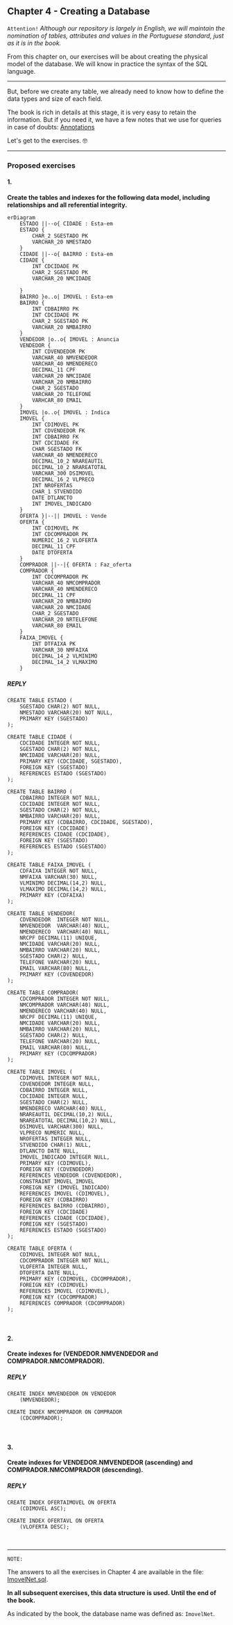 ## Chapter 4 - Creating a Database

`Attention!` 
*Although our repository is largely in English, we will maintain the nomination of tables, attributes and values in the Portuguese standard, just as it is in the book.*

From this chapter on, our exercises will be about creating the physical model of the database. We will know in practice the syntax of the SQL language.

---

But, before we create any table, we already need to know how to define the data types and size of each field.

The book is rich in details at this stage, it is very easy to retain the information. But if you need it, we have a few notes that we use for queries in case of doubts: [Annotations](../pages/Annotations.md)

Let's get to the exercises. :nerd_face:

---

### Proposed exercises

#### 1.
**Create the tables and indexes for the following data model, including relationships and all referential integrity.**

```mermaid
erDiagram
    ESTADO ||--o{ CIDADE : Esta-em
    ESTADO {
        CHAR_2 SGESTADO PK
        VARCHAR_20 NMESTADO
    }
    CIDADE ||--o{ BAIRRO : Esta-em
    CIDADE {
        INT CDCIDADE PK
        CHAR_2 SGESTADO PK
        VARCHAR_20 NMCIDADE

    }
    BAIRRO }o..o| IMOVEL : Esta-em
    BAIRRO {
        INT CDBAIRRO PK
        INT CDCIDADE PK
        CHAR_2 SGESTADO PK
        VARCHAR_20 NMBAIRRO
    }
    VENDEDOR |o..o{ IMOVEL : Anuncia
    VENDEDOR {
        INT CDVENDEDOR PK
        VARCHAR_40 NMVENDEDOR
        VARCHAR_40 NMENDERECO
        DECIMAL_11 CPF
        VARCHAR_20 NMCIDADE
        VARCHAR_20 NMBAIRRO
        CHAR_2 SGESTADO
        VARCHAR_20 TELEFONE
        VARHCAR_80 EMAIL
    }
    IMOVEL |o..o{ IMOVEL : Indica
    IMOVEL {
        INT CDIMOVEL PK
        INT CDVENDEDOR FK
        INT CDBAIRRO FK
        INT CDCIDADE FK
        CHAR SGESTADO FK
        VARCHAR_40 NMENDERECO
        DECIMAL_10_2 NRAREAUTIL
        DECIMAL_10_2 NRAREATOTAL
        VARCHAR_300 DSIMOVEL
        DECIMAL_16_2 VLPRECO
        INT NROFERTAS
        CHAR_1 STVENDIDO
        DATE DTLANCTO
        INT IMOVEL_INDICADO
    }
    OFERTA }|--|| IMOVEL : Vende
    OFERTA {
        INT CDIMOVEL PK
        INT CDCOMPRADOR PK
        NUMERIC_16_2 VLOFERTA
        DECIMAL_11 CPF
        DATE DTOFERTA
    }
    COMPRADOR ||--|{ OFERTA : Faz_oferta
    COMPRADOR {
        INT CDCOMPRADOR PK
        VARCHAR_40 NMCOMPRADOR
        VARCHAR_40 NMENDERECO
        DECIMAL_11 CPF
        VARCHAR_20 NMBAIRRO
        VARCHAR_20 NMCIDADE
        CHAR_2 SGESTADO
        VARCHAR_20 NRTELEFONE
        VARCHAR_80 EMAIL
    }
    FAIXA_IMOVEL {
        INT DTFAIXA PK
        VARCHAR_30 NMFAIXA
        DECIMAL_14_2 VLMINIMO
        DECIMAL_14_2 VLMAXIMO
    }

```

##### REPLY
```
CREATE TABLE ESTADO (
    SGESTADO CHAR(2) NOT NULL,
    NMESTADO VARCHAR(20) NOT NULL,
    PRIMARY KEY (SGESTADO)
);

CREATE TABLE CIDADE (
    CDCIDADE INTEGER NOT NULL,
    SGESTADO CHAR(2) NOT NULL,
    NMCIDADE VARCHAR(20) NULL,
    PRIMARY KEY (CDCIDADE, SGESTADO),
    FOREIGN KEY (SGESTADO)
    REFERENCES ESTADO (SGESTADO)
);

CREATE TABLE BAIRRO (
    CDBAIRRO INTEGER NOT NULL,
    CDCIDADE INTEGER NOT NULL,
    SGESTADO CHAR(2) NOT NULL,
    NMBAIRRO VARCHAR(20) NULL,
    PRIMARY KEY (CDBAIRRO, CDCIDADE, SGESTADO),
    FOREIGN KEY (CDCIDADE)
    REFERENCES CIDADE (CDCIDADE),
    FOREIGN KEY (SGESTADO)
    REFERENCES ESTADO (SGESTADO)
);

CREATE TABLE FAIXA_IMOVEL (
    CDFAIXA INTEGER NOT NULL,
    NMFAIXA VARCHAR(30) NULL,
    VLMINIMO DECIMAL(14,2) NULL,
    VLMAXIMO DECIMAL(14,2) NULL,
    PRIMARY KEY (CDFAIXA)
);

CREATE TABLE VENDEDOR(
    CDVENDEDOR  INTEGER NOT NULL,
    NMVENDEDOR  VARCHAR(40) NULL,
    NMENDERECO  VARCHAR(40) NULL,
    NRCPF DECIMAL(11) UNIQUE,
    NMCIDADE VARCHAR(20) NULL,
    NMBAIRRO VARCHAR(20) NULL,
    SGESTADO CHAR(2) NULL,
    TELEFONE VARCHAR(20) NULL,
    EMAIL VARCHAR(80) NULL,
    PRIMARY KEY (CDVENDEDOR)
);

CREATE TABLE COMPRADOR(
    CDCOMPRADOR INTEGER NOT NULL,
    NMCOMPRADOR VARCHAR(40) NULL,
    NMENDERECO VARCHAR(40) NULL,
    NRCPF DECIMAL(11) UNIQUE,
    NMCIDADE VARCHAR(20) NULL,
    NMBAIRRO VARCHAR(20) NULL,
    SGESTADO CHAR(2) NULL,
    TELEFONE VARCHAR(20) NULL,
    EMAIL VARCHAR(80) NULL,
    PRIMARY KEY (CDCOMPRADOR)
);

CREATE TABLE IMOVEL (
    CDIMOVEL INTEGER NOT NULL,
    CDVENDEDOR INTEGER NULL,
    CDBAIRRO INTEGER NULL,
    CDCIDADE INTEGER NULL,
    SGESTADO CHAR(2) NULL,
    NMENDERECO VARCHAR(40) NULL,
    NRAREAUTIL DECIMAL(10,2) NULL,
    NRAREATOTAL DECIMAL(10,2) NULL,
    DSIMOVEL VARCHAR(300) NULL,
    VLPRECO NUMERIC NULL,
    NROFERTAS INTEGER NULL,
    STVENDIDO CHAR(1) NULL,
    DTLANCTO DATE NULL,
    IMOVEL_INDICADO INTEGER NULL,
    PRIMARY KEY (CDIMOVEL),
    FOREIGN KEY (CDVENDEDOR)
    REFERENCES VENDEDOR (CDVENDEDOR),
    CONSTRAINT IMOVEL_IMOVEL
    FOREIGN KEY (IMOVEL_INDICADO)
    REFERENCES IMOVEL (CDIMOVEL),
    FOREIGN KEY (CDBAIRRO)
    REFERENCES BAIRRO (CDBAIRRO),
    FOREIGN KEY (CDCIDADE)
    REFERENCES CIDADE (CDCIDADE),
    FOREIGN KEY (SGESTADO)
    REFERENCES ESTADO (SGESTADO)
);

CREATE TABLE OFERTA (
    CDIMOVEL INTEGER NOT NULL,
    CDCOMPRADOR INTEGER NOT NULL,
    VLOFERTA INTEGER NULL,
    DTOFERTA DATE NULL,
    PRIMARY KEY (CDIMOVEL, CDCOMPRADOR),
    FOREIGN KEY (CDIMOVEL)
    REFERENCES IMOVEL (CDIMOVEL),
    FOREIGN KEY (CDCOMPRADOR)
    REFERENCES COMPRADOR (CDCOMPRADOR)
);

```
&#xa0;

#### 2.
**Create indexes for (VENDEDOR.NMVENDEDOR and COMPRADOR.NMCOMPRADOR).**

##### REPLY
```
CREATE INDEX NMVENDEDOR ON VENDEDOR
    (NMVENDEDOR);

CREATE INDEX NMCOMPRADOR ON COMPRADOR
    (CDCOMPRADOR);
```

&#xa0;

#### 3.
**Create indexes for VENDEDOR.NMVENDEDOR (ascending) and COMPRADOR.NMCOMPRADOR (descending).**

##### REPLY
```
CREATE INDEX OFERTAIMOVEL ON OFERTA
    (CDIMOVEL ASC);

CREATE INDEX OFERTAVL ON OFERTA
    (VLOFERTA DESC);
```

&#xa0;

---

`NOTE:`

The answers to all the exercises in Chapter 4 are available in the file: [ImovelNet.sql](.../downloads/ImovelNet.sql).

**In all subsequent exercises, this data structure is used. Until the end of the book.**

As indicated by the book, the database name was defined as: `ImovelNet`.